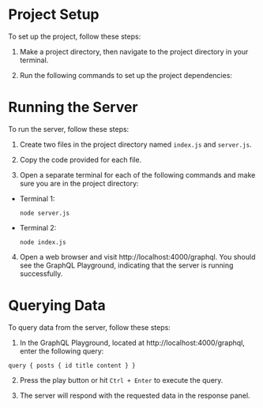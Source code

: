 # Project Setup

To set up the project, follow these steps:

1. Make a project directory, then navigate to the project directory in your terminal.

2. Run the following commands to set up the project dependencies:

# Running the Server

To run the server, follow these steps:

1. Create two files in the project directory named `index.js` and `server.js`.

2. Copy the code provided for each file.

3. Open a separate terminal for each of the following commands and make sure you are in the project directory:

- Terminal 1:

  `node server.js`

- Terminal 2:

  `node index.js`

4. Open a web browser and visit http://localhost:4000/graphql. You should see the GraphQL Playground, indicating that the server is running successfully.

# Querying Data

To query data from the server, follow these steps:

1. In the GraphQL Playground, located at http://localhost:4000/graphql, enter the following query:

`query { posts { id title content } }`

2. Press the play button or hit `Ctrl + Enter` to execute the query.

3. The server will respond with the requested data in the response panel.
